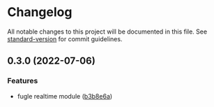 # Changelog

All notable changes to this project will be documented in this file. See [standard-version](https://github.com/conventional-changelog/standard-version) for commit guidelines.

## 0.3.0 (2022-07-06)


### Features

* fugle realtime module ([b3b8e6a](https://github.com/fugle-dev/nest-fugle-realtime/commit/b3b8e6a6cfa5e03df0bd28cf1802211d6d4f1c7d))
